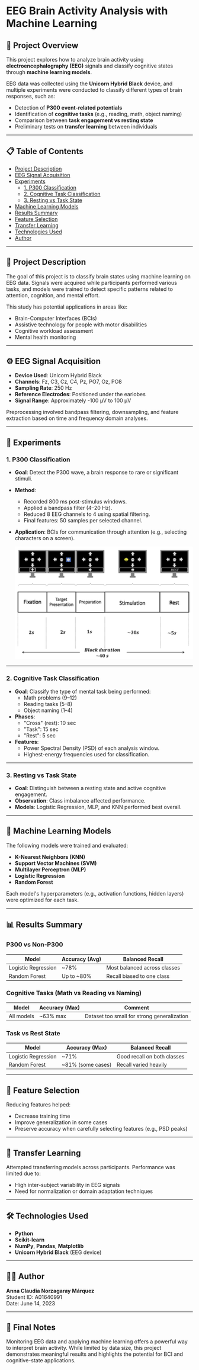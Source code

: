 # EEG Brain Activity Analysis with Machine Learning

## 🧠 Project Overview

This project explores how to analyze brain activity using **electroencephalography (EEG)** signals and classify cognitive states through **machine learning models**. 

EEG data was collected using the **Unicorn Hybrid Black** device, and multiple experiments were conducted to classify different types of brain responses, such as:

- Detection of **P300 event-related potentials**
- Identification of **cognitive tasks** (e.g., reading, math, object naming)
- Comparison between **task engagement vs resting state**
- Preliminary tests on **transfer learning** between individuals

---

## 📋 Table of Contents

- [Project Description](#project-description)
- [EEG Signal Acquisition](#eeg-signal-acquisition)
- [Experiments](#experiments)
  - [1. P300 Classification](#1-p300-classification)
  - [2. Cognitive Task Classification](#2-cognitive-task-classification)
  - [3. Resting vs Task State](#3-resting-vs-task-state)
- [Machine Learning Models](#machine-learning-models)
- [Results Summary](#results-summary)
- [Feature Selection](#feature-selection)
- [Transfer Learning](#transfer-learning)
- [Technologies Used](#technologies-used)
- [Author](#author)

---

## 🧾 Project Description

The goal of this project is to classify brain states using machine learning on EEG data. Signals were acquired while participants performed various tasks, and models were trained to detect specific patterns related to attention, cognition, and mental effort.

This study has potential applications in areas like:

- Brain-Computer Interfaces (BCIs)
- Assistive technology for people with motor disabilities
- Cognitive workload assessment
- Mental health monitoring

---

## ⚙️ EEG Signal Acquisition

- **Device Used**: Unicorn Hybrid Black
- **Channels**: Fz, C3, Cz, C4, Pz, PO7, Oz, PO8
- **Sampling Rate**: 250 Hz
- **Reference Electrodes**: Positioned under the earlobes
- **Signal Range**: Approximately -100 µV to 100 µV

Preprocessing involved bandpass filtering, downsampling, and feature extraction based on time and frequency domain analyses.

---

## 🧪 Experiments

### 1. P300 Classification

- **Goal**: Detect the P300 wave, a brain response to rare or significant stimuli.
- **Method**:
  - Recorded 800 ms post-stimulus windows.
  - Applied a bandpass filter (4–20 Hz).
  - Reduced 8 EEG channels to 4 using spatial filtering.
  - Final features: 50 samples per selected channel.
- **Application**: BCIs for communication through attention (e.g., selecting characters on a screen).

  ![P300](images/P300.png)

---

### 2. Cognitive Task Classification

- **Goal**: Classify the type of mental task being performed:
  - Math problems (9–12)
  - Reading tasks (5–8)
  - Object naming (1–4)
- **Phases**:
  - "Cross" (rest): 10 sec
  - "Task": 15 sec
  - "Rest": 5 sec
- **Features**:
  - Power Spectral Density (PSD) of each analysis window.
  - Highest-energy frequencies used for classification.

---

### 3. Resting vs Task State

- **Goal**: Distinguish between a resting state and active cognitive engagement.
- **Observation**: Class imbalance affected performance.
- **Models**: Logistic Regression, MLP, and KNN performed best overall.

---

## 🤖 Machine Learning Models

The following models were trained and evaluated:

- **K-Nearest Neighbors (KNN)**
- **Support Vector Machines (SVM)**
- **Multilayer Perceptron (MLP)**
- **Logistic Regression**
- **Random Forest**

Each model's hyperparameters (e.g., activation functions, hidden layers) were optimized for each task.

---

## 📊 Results Summary

### P300 vs Non-P300

| Model               | Accuracy (Avg) | Balanced Recall         |
|--------------------|----------------|--------------------------|
| Logistic Regression| ~78%           | Most balanced across classes |
| Random Forest      | Up to ~80%     | Recall biased to one class  |

### Cognitive Tasks (Math vs Reading vs Naming)

| Model               | Accuracy (Max) | Comment                   |
|--------------------|----------------|----------------------------|
| All models          | ~63% max       | Dataset too small for strong generalization |

### Task vs Rest State

| Model               | Accuracy (Max) | Balanced Recall         |
|--------------------|----------------|--------------------------|
| Logistic Regression| ~71%           | Good recall on both classes |
| Random Forest      | ~81% (some cases) | Recall varied heavily      |

---

## 🧩 Feature Selection

Reducing features helped:
- Decrease training time
- Improve generalization in some cases
- Preserve accuracy when carefully selecting features (e.g., PSD peaks)

---

## 🔁 Transfer Learning

Attempted transferring models across participants. Performance was limited due to:
- High inter-subject variability in EEG signals
- Need for normalization or domain adaptation techniques

---

## 🛠️ Technologies Used

- **Python**
- **Scikit-learn**
- **NumPy**, **Pandas**, **Matplotlib**
- **Unicorn Hybrid Black** (EEG device)

---

## 👩‍💻 Author

**Anna Claudia Norzagaray Márquez**  
Student ID: A01640991  
Date: June 14, 2023

---

## 📌 Final Notes

Monitoring EEG data and applying machine learning offers a powerful way to interpret brain activity. While limited by data size, this project demonstrates meaningful results and highlights the potential for BCI and cognitive-state applications.
